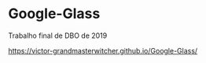 # Google-Glass
Trabalho final de DBO de 2019

https://victor-grandmasterwitcher.github.io/Google-Glass/
